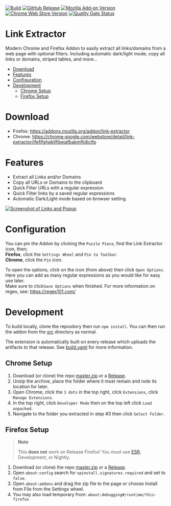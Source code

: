 [![Build](https://github.com/cssnr/link-extractor/actions/workflows/build.yaml/badge.svg)](https://github.com/cssnr/link-extractor/actions/workflows/build.yaml)
[![GitHub Release](https://img.shields.io/github/v/release/cssnr/link-extractor)](https://github.com/cssnr/link-extractor/releases/latest)
[![Mozilla Add-on Version](https://img.shields.io/amo/v/link-extractor?label=firefox&logo=firefox)](https://addons.mozilla.org/addon/link-extractor)
[![Chrome Web Store Version](https://img.shields.io/chrome-web-store/v/ifefifghpkllfibejafbakmflidjcjfp?label=chrome&logo=googlechrome)](https://chrome.google.com/webstore/detail/link-extractor/ifefifghpkllfibejafbakmflidjcjfp)
[![Quality Gate Status](https://sonarcloud.io/api/project_badges/measure?project=cssnr_link-extractor&metric=alert_status)](https://sonarcloud.io/summary/overall?id=cssnr_link-extractor)
# Link Extractor

Modern Chrome and Firefox Addon to easily extract all links/domains from a web page with optional filters.
Including automatic dark/light mode, copy all links or domains, striped tables, and more...

*   [Download](#download)
*   [Features](#features)
*   [Configuration](#configuration)
*   [Development](#development)
    -   [Chrome Setup](#chrome-setup)
    -   [Firefox Setup](#firefox-setup)

# Download

*   Firefox: https://addons.mozilla.org/addon/link-extractor
*   Chrome: https://chrome.google.com/webstore/detail/link-extractor/ifefifghpkllfibejafbakmflidjcjfp

# Features

*   Extract all Links and/or Domains
*   Copy all URLs or Domains to the clipboard
*   Quick Filter URLs with a regular expression
*   Quick Filter links by a saved regular expressions
*   Automatic Dark/Light mode based on browser setting

[![Screenshot of Links and Popup](https://repository-images.githubusercontent.com/707614074/c85ffb33-d06e-4012-9395-bf7403a63af8)](https://github.com/cssnr/link-extractor)

# Configuration

You can pin the Addon by clicking the `Puzzle Piece`, find the Link Extractor icon, then;  
**Firefox**, click the `Settings Wheel` and `Pin to Toolbar`.  
**Chrome**, click the `Pin` icon.  

To open the options, click on the icon (from above) then click `Open Options`.  
Here you can add as many regular expressions as you would like for easy use later.  
Make sure to click`Save Options` when finished. For more information on regex, see: https://regex101.com/  

# Development

To build locally, clone the repository then run `npm install`.
You can then run the addon from the [src](src) directory as normal.

The extension is automatically built on every release which uploads the artifacts to that release.
See [build.yaml](.github/workflows/build.yaml) for more information.

## Chrome Setup

1.  Download (or clone) the repo [master.zip](https://github.com/cssnr/link-extractor/archive/refs/heads/master.zip) or a [Release](https://github.com/cssnr/link-extractor/releases).
1.  Unzip the archive, place the folder where it must remain and note its location for later.
1.  Open Chrome, click the `3 dots` in the top right, click `Extensions`, click `Manage Extensions`.
1.  In the top right, click `Developer Mode` then on the top left click `Load unpacked`.
1.  Navigate to the folder you extracted in step #3 then click `Select Folder`.

## Firefox Setup

> **Note**
>
> This **does not** work on Release Firefox!
> You must use [ESR](https://www.mozilla.org/en-CA/firefox/all/#product-desktop-esr), Development, or Nightly.

1.  Download (or clone) the repo [master.zip](https://github.com/cssnr/link-extractor/archive/refs/heads/master.zip) or a [Release](https://github.com/cssnr/link-extractor/releases).
1.  Open `about:config` search for `xpinstall.signatures.required` and set to `false`.
1.  Open `about:addons` and drag the zip file to the page or choose Install from File from the Settings wheel.
1.  You may also load temporary from: `about:debugging#/runtime/this-firefox`
